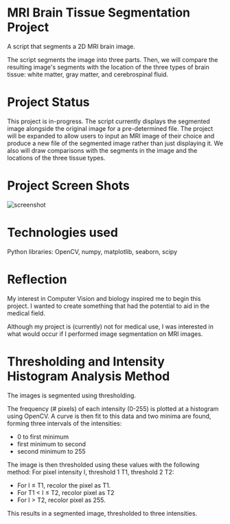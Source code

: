 # MRI Brain Tissue Segmentation Project

A script that segments a 2D MRI brain image.

The script segments the image into three parts. Then, we will compare the resulting image's segments with the location of the three types of brain tissue: white matter, gray matter, and cerebrospinal fluid.

# Project Status

This project is in-progress. The script currently displays the segmented image alongside the original image for a pre-determined file. The project will be expanded to allow users to input an MRI image of their choice and produce a new file of the segmented image rather than just displaying it. We also will draw comparisons with the segments in the image and the locations of the three tissue types.

# Project Screen Shots

![screenshot](https://github.com/ahenderson3223/mri-tissue-segmentation/blob/main/Images/ScreenshotSideBySide.png?raw=true)

# Technologies used

Python libraries: OpenCV, numpy, matplotlib, seaborn, scipy

# Reflection

My interest in Computer Vision and biology inspired me to begin this project. I wanted to create something that had the potential to aid in the medical field.

Although my project is (currently) not for medical use, I was interested in what would occur if I performed image segmentation on MRI images.

# Thresholding and Intensity Histogram Analysis Method

The images is segmented using thresholding.

The frequency (# pixels) of each intensity (0-255) is plotted at a histogram using OpenCV.
A curve is then fit to this data and two minima are found, forming three intervals of the intensities:

- 0 to first minimum
- first minimum to second
- second minimum to 255

The image is then thresholded using these values with the following method:
For pixel intensity I, threshold 1 T1, threshold 2 T2:

- For I &leq; T1, recolor the pixel as T1.
- For T1 &lt; I &leq; T2, recolor pixel as T2
- For I &gt; T2, recolor pixel as 255.

This results in a segmented image, thresholded to three intensities.
